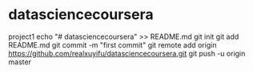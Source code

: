 # datasciencecoursera
project1
echo "# datasciencecoursera" >> README.md
git init
git add README.md
git commit -m "first commit"
git remote add origin https://github.com/realxuyifu/datasciencecoursera.git
git push -u origin master
